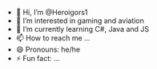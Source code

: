 - 👋 Hi, I’m @Heroigors1
- 👀 I’m interested in gaming and aviation
- 🌱 I’m currently learning C#, Java and JS
- 📫 How to reach me ...
- 😄 Pronouns: he/he
- ⚡ Fun fact: ...

<!---
Heroigors1/Heroigors1 is a ✨ special ✨ repository because its `README.md` (this file) appears on your GitHub profile.
You can click the Preview link to take a look at your changes.
--->
